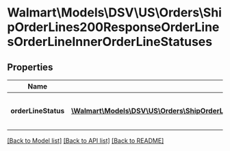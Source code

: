 # Walmart\Models\DSV\US\Orders\ShipOrderLines200ResponseOrderLinesOrderLineInnerOrderLineStatuses

## Properties

Name | Type | Description | Notes
------------ | ------------- | ------------- | -------------
**orderLineStatus** | [**\Walmart\Models\DSV\US\Orders\ShipOrderLines200ResponseOrderLinesOrderLineInnerOrderLineStatusesOrderLineStatusInner[]**](ShipOrderLines200ResponseOrderLinesOrderLineInnerOrderLineStatusesOrderLineStatusInner.md) | Details about the Order Line status | [optional]


[[Back to Model list]](./) [[Back to API list]](../../../../../README.md#supported-apis) [[Back to README]](../../../../../README.md)
